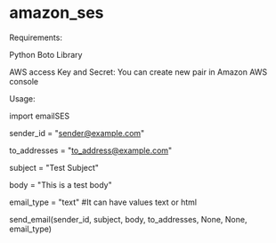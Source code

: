 # amazon_ses


Requirements:

Python Boto Library

AWS access Key and Secret: You can create new pair in Amazon AWS console


Usage:

import emailSES

sender_id = "sender@example.com"

to_addresses = "to_address@example.com"

subject = "Test Subject"

body = "This is a test body"

email_type = "text" #It can have values text or html

send_email(sender_id, subject, body, to_addresses, None, None, email_type)
